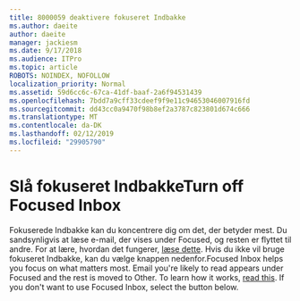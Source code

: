 ```yaml
---
title: 8000059 deaktivere fokuseret Indbakke
ms.author: daeite
author: daeite
manager: jackiesm
ms.date: 9/17/2018
ms.audience: ITPro
ms.topic: article
ROBOTS: NOINDEX, NOFOLLOW
localization_priority: Normal
ms.assetid: 59d6cc6c-67ca-41df-baaf-2a6f94531439
ms.openlocfilehash: 7bdd7a9cff33cdeef9f9e11c94653046007916fd
ms.sourcegitcommit: dd43cc0a9470f98b8ef2a3787c823801d674c666
ms.translationtype: MT
ms.contentlocale: da-DK
ms.lasthandoff: 02/12/2019
ms.locfileid: "29905790"
---
```

# <a name="turn-off-focused-inbox"></a><span data-ttu-id="0cc80-102">Slå fokuseret Indbakke</span><span class="sxs-lookup"><span data-stu-id="0cc80-102">Turn off Focused Inbox</span></span>

<span data-ttu-id="0cc80-p101">Fokuserede Indbakke kan du koncentrere dig om det, der betyder mest. Du sandsynligvis at læse e-mail, der vises under Focused, og resten er flyttet til andre. For at lære, hvordan det fungerer, [læse dette](https://support.office.com/article/f445ad7f-02f4-4294-a82e-71d8964e3978#bkmk_consumer). Hvis du ikke vil bruge fokuseret Indbakke, kan du vælge knappen nedenfor.</span><span class="sxs-lookup"><span data-stu-id="0cc80-p101">Focused Inbox helps you focus on what matters most. Email you're likely to read appears under Focused and the rest is moved to Other. To learn how it works, [read this](https://support.office.com/article/f445ad7f-02f4-4294-a82e-71d8964e3978#bkmk_consumer). If you don't want to use Focused Inbox, select the button below.</span></span>
  

